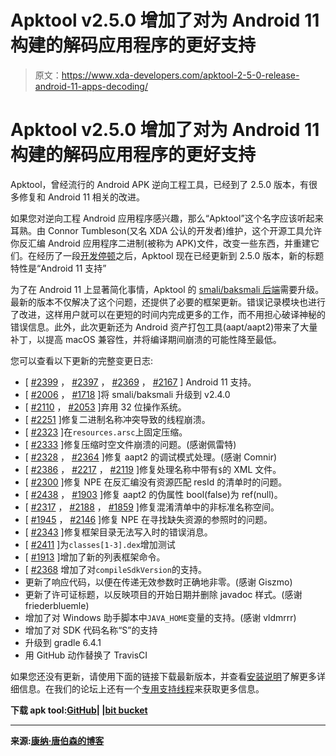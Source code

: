 # Apktool v2.5.0 增加了对为 Android 11 构建的解码应用程序的更好支持

> 原文：<https://www.xda-developers.com/apktool-2-5-0-release-android-11-apps-decoding/>

# Apktool v2.5.0 增加了对为 Android 11 构建的解码应用程序的更好支持

Apktool，曾经流行的 Android APK 逆向工程工具，已经到了 2.5.0 版本，有很多修复和 Android 11 相关的改进。

如果您对逆向工程 Android 应用程序感兴趣，那么“Apktool”这个名字应该听起来耳熟。由 Connor Tumbleson(又名 XDA 公认的开发者)维护，这个开源工具允许你反汇编 Android 应用程序二进制(被称为 APK)文件，改变一些东西，并重建它们。在经历了一段[开发停顿](https://www.xda-developers.com/apktool-2-4-release/)之后，Apktool 现在已经更新到 2.5.0 版本，新的标题特性是“Android 11 支持”

为了在 Android 11 上显著简化事情，Apktool 的 [smali/baksmali 后端](https://github.com/JesusFreke/smali)需要升级。最新的版本不仅解决了这个问题，还提供了必要的框架更新。错误记录模块也进行了改进，这样用户就可以在更短的时间内完成更多的工作，而不用担心破译神秘的错误信息。此外，此次更新还为 Android 资产打包工具(aapt/aapt2)带来了大量补丁，以提高 macOS 兼容性，并将编译期间崩溃的可能性降至最低。

您可以查看以下更新的完整变更日志:

*   [ [#2399](https://github.com/iBotPeaches/Apktool/issues/2399) ， [#2397](https://github.com/iBotPeaches/Apktool/issues/2397) ， [#2369](https://github.com/iBotPeaches/Apktool/issues/2369) ， [#2167](https://github.com/iBotPeaches/Apktool/issues/2167) ] Android 11 支持。
*   [ [#2006](https://github.com/iBotPeaches/Apktool/issues/2006) ， [#1718](https://github.com/iBotPeaches/Apktool/issues/1718) ]将 smali/baksmali 升级到 v2.4.0
*   [ [#2110](https://github.com/iBotPeaches/Apktool/issues/2210) ， [#2053](https://github.com/iBotPeaches/Apktool/issues/2053) ]弃用 32 位操作系统。
*   [ [#2251](https://github.com/iBotPeaches/Apktool/issues/2251) ]修复二进制名称冲突导致的线程崩溃。
*   [ [#2323](https://github.com/iBotPeaches/Apktool/issues/2323) ]在`resources.arsc`上固定压缩。
*   [ [#2333](https://github.com/iBotPeaches/Apktool/issues/2333) ]修复压缩时空文件崩溃的问题。(感谢佩雷特)
*   [ [#2328](https://github.com/iBotPeaches/Apktool/issues/2328) ， [#2364](https://github.com/iBotPeaches/Apktool/issues/2364) ]修复 aapt2 的调试模式处理。(感谢 Comnir)
*   [ [#2386](https://github.com/iBotPeaches/Apktool/issues/2386) ， [#2217](https://github.com/iBotPeaches/Apktool/issues/2271) ， [#2119](https://github.com/iBotPeaches/Apktool/issues/2119) ]修复处理名称中带有`$`的 XML 文件。
*   [ [#2300](https://github.com/iBotPeaches/Apktool/issues/2300) ]修复 NPE 在反汇编没有资源匹配 resId 的清单时的问题。
*   [ [#2438](https://github.com/iBotPeaches/Apktool/issues/2438) ， [#1903](https://github.com/iBotPeaches/Apktool/issues/1903) ]修复 aapt2 的伪属性 bool(false)为 ref(null)。
*   [ [#2317](https://github.com/iBotPeaches/Apktool/issues/2317) ， [#2188](https://github.com/iBotPeaches/Apktool/issues/2188) ， [#1859](https://github.com/iBotPeaches/Apktool/issues/1859) ]修复混淆清单中的非标准名称空间。
*   [ [#1945](https://github.com/iBotPeaches/Apktool/issues/1945) ， [#2146](https://github.com/iBotPeaches/Apktool/issues/2146) ]修复 NPE 在寻找缺失资源的参照时的问题。
*   [ [#2343](https://github.com/iBotPeaches/Apktool/issues/2343) ]修复框架目录无法写入时的错误消息。
*   [ [#2411](https://github.com/iBotPeaches/Apktool/issues/2411) ]为`classes[1-3].dex`增加测试
*   [ [#1913](https://github.com/iBotPeaches/Apktool/issues/1913) ]增加了新的列表框架命令。
*   [ [#2368](https://github.com/iBotPeaches/Apktool/issues/2368) 增加了对`compileSdkVersion`的支持。
*   更新了响应代码，以便在传递无效参数时正确地非零。(感谢 Giszmo)
*   更新了许可证标题，以反映项目的开始日期并删除 javadoc 样式。(感谢 friederbluemle)
*   增加了对 Windows 助手脚本中`JAVA_HOME`变量的支持。(感谢 vldmrrr)
*   增加了对 SDK 代码名称“S”的支持
*   升级到 gradle 6.4.1
*   用 GitHub 动作替换了 TravisCI

如果您还没有更新，请使用下面的链接下载最新版本，并查看[安装说明](https://ibotpeaches.github.io/Apktool/install/)了解更多详细信息。在我们的论坛上还有一个[专用支持线程](https://forum.xda-developers.com/t/util-apktool-tool-for-reverse-engineering-apk-files.1755243/)来获取更多信息。

**下载 apk tool:[GitHub](https://github.com/iBotPeaches/Apktool/releases/latest)| |[bit bucket](https://bitbucket.org/iBotPeaches/apktool/downloads/)**

* * *

**来源:[康纳·唐伯森的博客](https://connortumbleson.com/2020/12/02/apktool-v2-5-0-released/)**